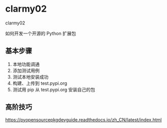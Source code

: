 # clarmy02
clarmy02

如何开发一个开源的 Python 扩展包

## 基本步骤

1. 本地功能调通
2. 添加测试用例
3. 测试本地安装成功
4. 构建、上传到 test.pypi.org
5. 测试用 pip 从 test.pypi.org 安装自己的包

## 高阶技巧
https://pyopensourcepkgdevguide.readthedocs.io/zh_CN/latest/index.html